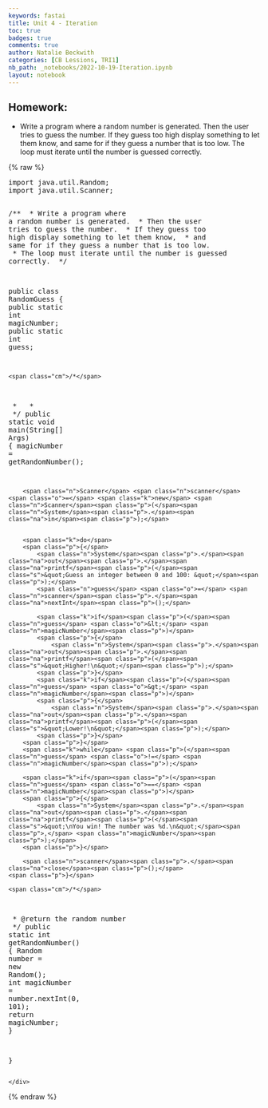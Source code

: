 ```yaml
---
keywords: fastai
title: Unit 4 - Iteration
toc: true
badges: true
comments: true
author: Natalie Beckwith
categories: [CB Lessions, TRI1]
nb_path: _notebooks/2022-10-19-Iteration.ipynb
layout: notebook
---
```


<!--
#################################################
### THIS FILE WAS AUTOGENERATED! DO NOT EDIT! ###
#################################################
# file to edit: _notebooks/2022-10-19-Iteration.ipynb
-->

<div class="container" id="notebook-container">
        
<div class="cell border-box-sizing text_cell rendered"><div class="inner_cell">
<div class="text_cell_render border-box-sizing rendered_html">
<h2 id="Homework:">Homework:<a class="anchor-link" href="#Homework:"> </a></h2><ul>
<li>Write a program where a random number is generated. Then the user tries to guess the number. If they guess too high display something to let them know, and same for if they guess a number that is too low. The loop must iterate until the number is guessed correctly.</li>
</ul>

</div>
</div>
</div>
    {% raw %}
    
<div class="cell border-box-sizing code_cell rendered">
<div class="input">

<div class="inner_cell">
    <div class="input_area">
<div class=" highlight hl-java"><pre><span></span><span class="kn">import</span> <span class="nn">java.util.Random</span><span class="p">;</span>
<span class="kn">import</span> <span class="nn">java.util.Scanner</span><span class="p">;</span>

<span class="cm">/**</span>
<span class="cm"> * Write a program where a random number is generated.</span>
<span class="cm"> * Then the user tries to guess the number.</span>
<span class="cm"> * If they guess too high display something to let them know,</span>
<span class="cm"> * and same for if they guess a number that is too low.</span>
<span class="cm"> * The loop must iterate until the number is guessed correctly.</span>
<span class="cm"> */</span>

 
<span class="kd">public</span> <span class="kd">class</span> <span class="nc">RandomGuess</span>
<span class="p">{</span>
    <span class="kd">public</span> <span class="kd">static</span> <span class="kt">int</span> <span class="n">magicNumber</span><span class="p">;</span>
    <span class="kd">public</span> <span class="kd">static</span> <span class="kt">int</span> <span class="n">guess</span><span class="p">;</span>
    
    <span class="cm">/*</span>
<span class="cm">     * </span>
<span class="cm">     * </span>
<span class="cm">     */</span>
    <span class="kd">public</span> <span class="kd">static</span> <span class="kt">void</span> <span class="nf">main</span><span class="p">(</span><span class="n">String</span><span class="o">[]</span> <span class="n">Args</span><span class="p">)</span>
    <span class="p">{</span>
        <span class="n">magicNumber</span> <span class="o">=</span> <span class="n">getRandomNumber</span><span class="p">();</span>
        
        <span class="n">Scanner</span> <span class="n">scanner</span> <span class="o">=</span> <span class="k">new</span> <span class="n">Scanner</span><span class="p">(</span><span class="n">System</span><span class="p">.</span><span class="na">in</span><span class="p">);</span>
        

        <span class="k">do</span>
        <span class="p">{</span>
            <span class="n">System</span><span class="p">.</span><span class="na">out</span><span class="p">.</span><span class="na">printf</span><span class="p">(</span><span class="s">&quot;Guess an integer between 0 and 100: &quot;</span><span class="p">);</span>
            <span class="n">guess</span> <span class="o">=</span> <span class="n">scanner</span><span class="p">.</span><span class="na">nextInt</span><span class="p">();</span>
            
            <span class="k">if</span><span class="p">(</span><span class="n">guess</span> <span class="o">&lt;</span> <span class="n">magicNumber</span><span class="p">)</span>
            <span class="p">{</span>
                <span class="n">System</span><span class="p">.</span><span class="na">out</span><span class="p">.</span><span class="na">printf</span><span class="p">(</span><span class="s">&quot;Higher!\n&quot;</span><span class="p">);</span>
            <span class="p">}</span>
            <span class="k">if</span><span class="p">(</span><span class="n">guess</span> <span class="o">&gt;</span> <span class="n">magicNumber</span><span class="p">)</span>
            <span class="p">{</span>
                <span class="n">System</span><span class="p">.</span><span class="na">out</span><span class="p">.</span><span class="na">printf</span><span class="p">(</span><span class="s">&quot;Lower!\n&quot;</span><span class="p">);</span>
            <span class="p">}</span>
        <span class="p">}</span>
        <span class="k">while</span> <span class="p">(</span><span class="n">guess</span> <span class="o">!=</span> <span class="n">magicNumber</span><span class="p">);</span>
        
        <span class="k">if</span><span class="p">(</span><span class="n">guess</span> <span class="o">==</span> <span class="n">magicNumber</span><span class="p">)</span>
        <span class="p">{</span>
            <span class="n">System</span><span class="p">.</span><span class="na">out</span><span class="p">.</span><span class="na">printf</span><span class="p">(</span><span class="s">&quot;\nYou win! The number was %d.\n&quot;</span><span class="p">,</span> <span class="n">magicNumber</span><span class="p">);</span>
        <span class="p">}</span>
        
        <span class="n">scanner</span><span class="p">.</span><span class="na">close</span><span class="p">();</span>
    <span class="p">}</span>
    
    <span class="cm">/*</span>
<span class="cm">     * @return the random number</span>
<span class="cm">     */</span>
    <span class="kd">public</span> <span class="kd">static</span> <span class="kt">int</span> <span class="nf">getRandomNumber</span><span class="p">()</span>
    <span class="p">{</span>
        <span class="n">Random</span> <span class="n">number</span> <span class="o">=</span> <span class="k">new</span> <span class="n">Random</span><span class="p">();</span>
         <span class="kt">int</span> <span class="n">magicNumber</span> <span class="o">=</span> <span class="n">number</span><span class="p">.</span><span class="na">nextInt</span><span class="p">(</span><span class="mi">0</span><span class="p">,</span> <span class="mi">101</span><span class="p">);</span>
        <span class="k">return</span> <span class="n">magicNumber</span><span class="p">;</span>
    <span class="p">}</span>
  
    
<span class="p">}</span>
</pre></div>

    </div>
</div>
</div>

</div>
    {% endraw %}

</div>
 

